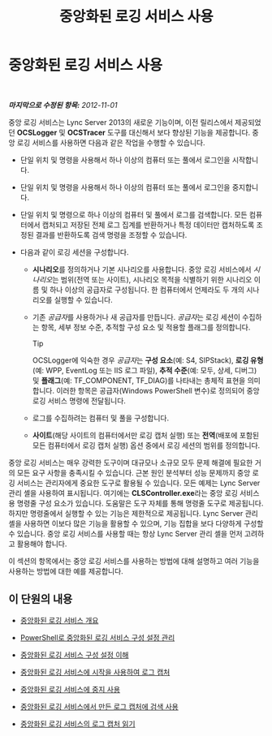﻿---
title: 중앙화된 로깅 서비스 사용
TOCTitle: 중앙화된 로깅 서비스 사용
ms:assetid: 7b05aaef-f0ea-4649-ba8a-02e68b0cdf23
ms:mtpsurl: https://technet.microsoft.com/ko-kr/library/JJ688101(v=OCS.15)
ms:contentKeyID: 49885828
ms.date: 08/24/2015
mtps_version: v=OCS.15
ms.translationtype: HT
---

# 중앙화된 로깅 서비스 사용

 

_**마지막으로 수정된 항목:** 2012-11-01_

중앙 로깅 서비스는 Lync Server 2013의 새로운 기능이며, 이전 릴리스에서 제공되었던 **OCSLogger** 및 **OCSTracer** 도구를 대신해서 보다 향상된 기능을 제공합니다. 중앙 로깅 서비스를 사용하면 다음과 같은 작업을 수행할 수 있습니다.

  - 단일 위치 및 명령을 사용해서 하나 이상의 컴퓨터 또는 풀에서 로그인을 시작합니다.

  - 단일 위치 및 명령을 사용해서 하나 이상의 컴퓨터 또는 풀에서 로그인을 중지합니다.

  - 단일 위치 및 명령으로 하나 이상의 컴퓨터 및 풀에서 로그를 검색합니다. 모든 컴퓨터에서 캡처되고 저장된 전체 로그 집계를 반환하거나 특정 데이터만 캡처하도록 조정된 결과를 반환하도록 검색 명령을 조정할 수 있습니다.

  - 다음과 같이 로깅 세션을 구성합니다.
    
      - **시나리오**를 정의하거나 기본 시나리오를 사용합니다. 중앙 로깅 서비스에서 *시나리오*는 범위(전역 또는 사이트), 시나리오 목적을 식별하기 위한 시나리오 이름 및 하나 이상의 공급자로 구성됩니다. 한 컴퓨터에서 언제라도 두 개의 시나리오를 실행할 수 있습니다.
    
      - 기존 *공급자*를 사용하거나 새 공급자를 만듭니다. *공급자*는 로깅 세션이 수집하는 항목, 세부 정보 수준, 추적할 구성 요소 및 적용할 플래그를 정의합니다.
        

        > [!TIP]
        > OCSLogger에 익숙한 경우 <EM>공급자</EM>는 <STRONG>구성 요소</STRONG>(예: S4, SIPStack), <STRONG>로깅 유형</STRONG>(예: WPP, EventLog 또는 IIS 로그 파일), <STRONG>추적 수준</STRONG>(예: 모두, 상세, 디버그) 및 <STRONG>플래그</STRONG>(예: TF_COMPONENT, TF_DIAG)를 나타내는 총체적 표현을 의미합니다. 이러한 항목은 공급자(Windows PowerShell 변수)로 정의되어 중앙 로깅 서비스 명령에 전달됩니다.

    
      - 로그를 수집하려는 컴퓨터 및 풀을 구성합니다.
    
      - **사이트**(해당 사이트의 컴퓨터에서만 로깅 캡처 실행) 또는 **전역**(배포에 포함된 모든 컴퓨터에서 로깅 캡처 실행) 옵션 중에서 로깅 세션의 범위를 정의합니다.

중앙 로깅 서비스는 매우 강력한 도구이며 대규모나 소규모 모두 문제 해결에 필요한 거의 모든 요구 사항을 충족시킬 수 있습니다. 근본 원인 분석부터 성능 문제까지 중앙 로깅 서비스는 관리자에게 중요한 도구로 활용될 수 있습니다. 모든 예제는 Lync Server 관리 셸을 사용하여 표시됩니다. 여기에는 **CLSController.exe**라는 중앙 로깅 서비스용 명령줄 구성 요소가 있습니다. 도움말은 도구 자체를 통해 명령줄 도구로 제공됩니다. 하지만 명령줄에서 실행할 수 있는 기능은 제한적으로 제공됩니다. Lync Server 관리 셸을 사용하면 이보다 많은 기능을 활용할 수 있으며, 기능 집합을 보다 다양하게 구성할 수 있습니다. 중앙 로깅 서비스를 사용할 때는 항상 Lync Server 관리 셸을 먼저 고려하고 활용해야 합니다.

이 섹션의 항목에서는 중앙 로깅 서비스를 사용하는 방법에 대해 설명하고 여러 기능을 사용하는 방법에 대한 예를 제공합니다.

## 이 단원의 내용

  - [중앙화된 로깅 서비스 개요](lync-server-2013-overview-of-the-centralized-logging-service.md)

  - [PowerShell로 중앙화된 로깅 서비스 구성 설정 관리](lync-server-2013-managing-the-centralized-logging-service-configuration-settings.md)

  - [중앙화된 로깅 서비스 구성 설정 이해](lync-server-2013-understanding-centralized-logging-service-configuration-settings.md)

  - [중앙화된 로깅 서비스에 시작을 사용하여 로그 캡처](lync-server-2013-using-start-for-the-centralized-logging-service-to-capture-logs.md)

  - [중앙화된 로깅 서비스에 중지 사용](lync-server-2013-using-stop-for-the-centralized-logging-service.md)

  - [중앙화된 로깅 서비스에서 만든 로그 캡처에 검색 사용](lync-server-2013-using-search-on-capture-logs-created-by-the-centralized-logging-service.md)

  - [중앙화된 로깅 서비스의 로그 캡처 읽기](lync-server-2013-reading-capture-logs-from-the-centralized-logging-service.md)

